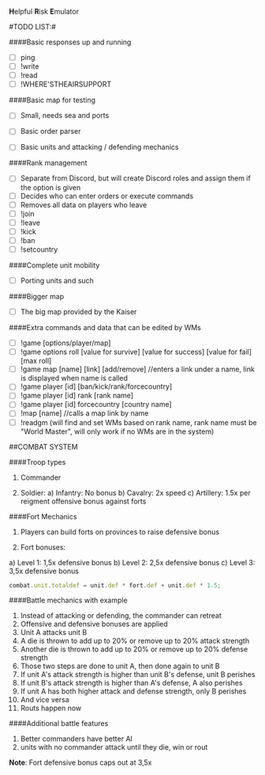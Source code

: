 **H**elpful
**R**isk
**E**mulator

#TODO LIST:#

####Basic responses up and running
- [ ] ping
- [ ] !write
- [ ] !read
- [ ] !WHERE'STHEAIRSUPPORT

####Basic map for testing
- [ ] Small, needs sea and ports

- [ ] Basic order parser
- [ ] Basic units and attacking / defending mechanics

####Rank management
- [ ] Separate from Discord, but will create Discord roles and assign them if the option is given
- [ ] Decides who can enter orders or execute commands
- [ ] Removes all data on players who leave
- [ ] !join
- [ ] !leave
- [ ] !kick
- [ ] !ban
- [ ] !setcountry

####Complete unit mobility
- [ ] Porting units and such

####Bigger map
- [ ] The big map provided by the Kaiser

####Extra commands and data that can be edited by WMs
- [ ] !game [options/player/map]
- [ ] !game options roll [value for survive] [value for success] [value for fail] [max roll]
- [ ] !game map [name] [link] [add/remove]  //enters a link under a name, link is displayed when name is called
- [ ] !game player [id] [ban/kick/rank/forcecountry]
- [ ] !game player [id] rank [rank name]
- [ ] !game player [id] forcecountry [country name]
- [ ] !map [name]  //calls a map link by name
- [ ] !readgm (will find and set WMs based on rank name, rank name must be "World Master", will only work if no WMs are in the system)

##COMBAT SYSTEM

####Troop types

1) Commander

2) Soldier:
	a) Infantry: No bonus
	b) Cavalry: 2x speed
	c) Artillery: 1.5x per reigment offensive bonus against forts

####Fort Mechanics

1) Players can build forts on provinces to raise defensive bonus

2) Fort bonuses:

a) Level 1: 1,5x defensive bonus
b) Level 2: 2,5x defensive bonus
c) Level 3: 3,5x defensive bonus

```js
combat.unit.totaldef = unit.def * fort.def + unit.def * 1.5;
```

####Battle mechanics with example

1. Instead of attacking or defending, the commander can retreat
2. Offensive and defensive bonuses are applied
3. Unit A attacks unit B
4. A die is thrown to add up to 20% or remove up to 20% attack strength
5. Another die is thrown to add up to 20% or remove up to 20% defense strength
6. Those two steps are done to unit A, then done again to unit B
7. If unit A's attack strength is higher than unit B's defense, unit B perishes
8. If unit B's attack strength is higher than A's defense, A also perishes
9. If unit A has both higher attack and defense strength, only B perishes
10. And vice versa
11. Routs happen now

####Additional battle features

1. Better commanders have better AI
2. units with no commander attack until they die, win or rout

**Note**: Fort defensive bonus caps out at 3,5x





